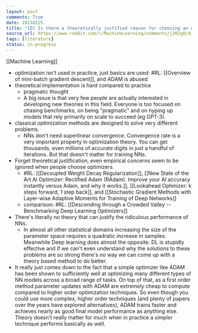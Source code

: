 ```yaml
---
layout: post
comments: True
date: 20210125
title: "[D] Is there a theoretically justified reason for choosing an optimizer for training neural networks yet in 2020?"
source_url: https://www.reddit.com/r/MachineLearning/comments/j302g8/d_is_there_a_theoretically_justified_reason_for/
tags: [literature]
status: in-progress
---
```


[[Machine Learning]]

-   optimization isn't used in practice, just basics are used: #RL: [[Overview of mini-batch gradient descent]], and ADAM is abused
-   theoretical implementation is hard compared to practice
    -   pragmatic thought
    -   A big issue is that very few people are actually interested in developing new theories in this field. Everyone is too focused on chasing benchmarks, on being "pragmatic" and on hyping up models that rely primarily on scale to succeed (eg GPT-3).
-   classical optimization methods are designed to solve very different problems.
    -   NNs don't need superlinear convergence. Convergence rate is a very important property in optimization theory. You can get thousands, even millions of accurate digits in just a handful of iterations. But that doesn't matter for training NNs.
-   Forget theoretical justification, even empirical concerns seem to be ignored when people choose optimizers.
    -   #RL: [[Decoupled Weight Decay Regularization]], [[New State of the Art AI Optimizer: Rectified Adam (RAdam). Improve your AI accuracy instantly versus Adam, and why it works.]], [[Lookahead Optimizer: k steps forward, 1 step back]], and [[Stochastic Gradient Methods with Layer-wise Adaptive Moments for Training of Deep Networks]]
    -   comparison: #RL: [[Descending through a Crowded Valley -- Benchmarking Deep Learning Optimizers]]
-   There's literally no theory that can justify the ridiculous performance of NNs.
    -   In almost all other statistical domains increasing the size of the parameter space requires a quadratic increase in samples. Meanwhile Deep learning does almost the opposite. DL is stupidly effective and if we can't even understand why the solutions to these problems are so strong there's no way we can come up with a theory based method to do better.
-   It really just comes down to the fact that a simple optimizer like ADAM has been shown to sufficiently well at optimizing many different types of NN models across a broad range of tasks. On top of that, as a first order method parameter updates with ADAM are extremely cheap to compute compared to higher order optimization techniques. So even though you could use more complex, higher order techniques (and plenty of papers over the years have explored alternatives), ADAM trains faster and achieves nearly as good final model performance as anything else. Theory doesn't really matter for much when in practice a simpler technique performs basically as well.
